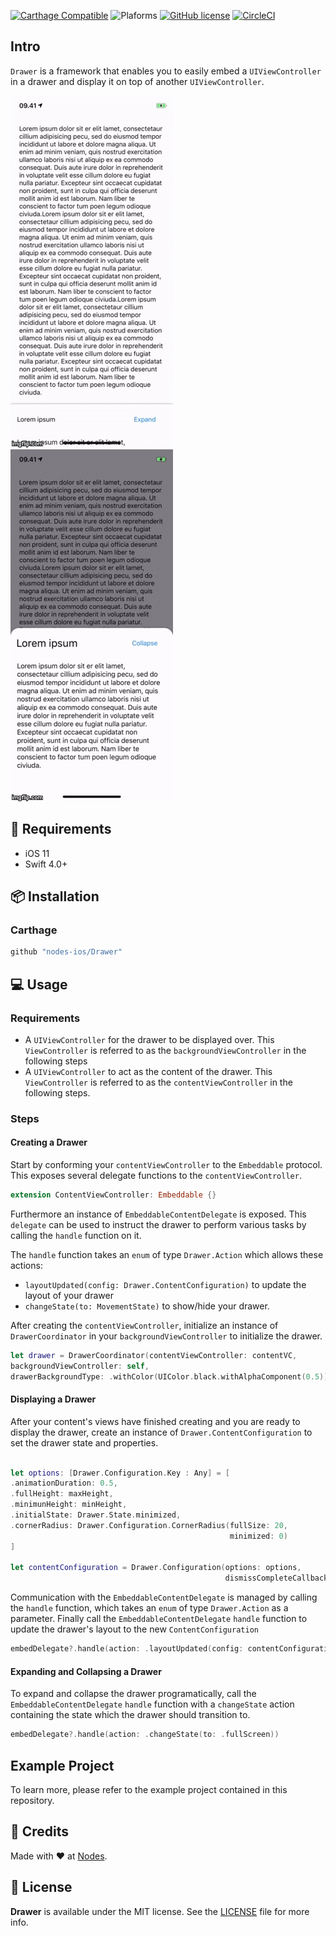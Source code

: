 [![Carthage Compatible](https://img.shields.io/badge/carthage-compatible-4BC51D.svg?style=flat)](https://github.com/Carthage/Carthage)
![Plaforms](https://img.shields.io/badge/platforms-iOS%20-lightgrey.svg)
[![GitHub license](https://img.shields.io/badge/license-MIT-blue.svg)](https://github.com/nodes-ios/Reachability-UI/blob/master/LICENSE)
[![CircleCI](https://circleci.com/gh/nodes-ios/Drawer.svg?style=shield)](https://circleci.com/gh/nodes-ios/Drawer)

## Intro

`Drawer` is a framework that enables you to easily embed a `UIViewController` in a drawer and display it on top of another `UIViewController`.

![](drawer_open.gif)
![](drawer_close.gif)

## 📝 Requirements

- iOS 11
- Swift 4.0+

## 📦 Installation

### Carthage
~~~bash
github "nodes-ios/Drawer"
~~~

## 💻 Usage

### Requirements

* A `UIViewController` for the drawer to be displayed over. This `ViewController` is referred to as the `backgroundViewController` in the following steps
* A `UIViewController` to act as the content of the drawer. This `ViewController` is referred to as the `contentViewController` in the following steps.

### Steps

#### Creating a Drawer
Start by conforming your `contentViewController` to the `Embeddable` protocol. This exposes several delegate functions to the `contentViewController`.

```swift
extension ContentViewController: Embeddable {}
```

Furthermore an instance of `EmbeddableContentDelegate` is exposed. This `delegate` can be used to instruct the drawer to perform various tasks by calling the `handle` function on it.

The `handle` function takes an `enum` of type `Drawer.Action` which allows these actions:

- `layoutUpdated(config: Drawer.ContentConfiguration)` to update the layout of your drawer
- `changeState(to: MovementState)` to show/hide your drawer.

After creating the `contentViewController`, initialize an instance of `DrawerCoordinator` in your `backgroundViewController` to initialize the drawer.

```swift
let drawer = DrawerCoordinator(contentViewController: contentVC,
backgroundViewController: self,
drawerBackgroundType: .withColor(UIColor.black.withAlphaComponent(0.5)))
```

#### Displaying a Drawer
After your content's views have finished creating and you are ready to display the drawer, create an instance of `Drawer.ContentConfiguration` to set the drawer state and properties.

```swift

let options: [Drawer.Configuration.Key : Any] = [
.animationDuration: 0.5,
.fullHeight: maxHeight,
.minimunHeight: minHeight,
.initialState: Drawer.State.minimized,
.cornerRadius: Drawer.Configuration.CornerRadius(fullSize: 20,
                                                 minimized: 0)
]

let contentConfiguration = Drawer.Configuration(options: options,
                                                dismissCompleteCallback: nil)

```

Communication with the `EmbeddableContentDelegate` is managed by calling the `handle` function, which takes an `enum` of type `Drawer.Action` as a parameter.
Finally call the `EmbeddableContentDelegate` `handle` function to update the drawer's layout to the new `ContentConfiguration`

 ```swift
 embedDelegate?.handle(action: .layoutUpdated(config: contentConfiguration))
 ```

 #### Expanding and Collapsing a Drawer
 To expand and collapse the drawer programatically, call the `EmbeddableContentDelegate` `handle` function with a `changeState` action containing the state which the drawer should transition to.

 ```swift
embedDelegate?.handle(action: .changeState(to: .fullScreen))
 ```

## Example Project
To learn more, please refer to the example project contained in this repository.

## 👥 Credits
Made with ❤️ at [Nodes](http://nodesagency.com).

## 📄 License
**Drawer** is available under the MIT license. See the [LICENSE](https://github.com/nodes-ios/DrawerI/blob/master/LICENSE) file for more info.
